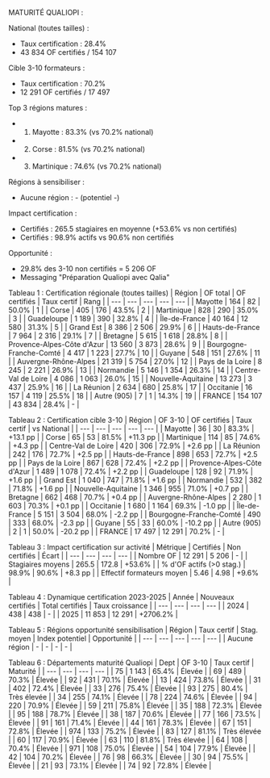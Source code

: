 MATURITÉ QUALIOPI :

National (toutes tailles) :
- Taux certification : 28.4%
- 43 834 OF certifiés / 154 107

Cible 3-10 formateurs :
- Taux certification : 70.2%
- 12 291 OF certifiés / 17 497

Top 3 régions matures :
- 1. Mayotte : 83.3% (vs 70.2% national)
- 2. Corse : 81.5% (vs 70.2% national)
- 3. Martinique : 74.6% (vs 70.2% national)

Régions à sensibiliser :
- Aucune région : - (potentiel -)

Impact certification :
- Certifiés : 265.5 stagiaires en moyenne (+53.6% vs non certifiés)
- Certifiés : 98.9% actifs vs 90.6% non certifiés

Opportunité :
- 29.8% des 3-10 non certifiés = 5 206 OF
- Messaging "Préparation Qualiopi avec Qalia"

Tableau 1 : Certification régionale (toutes tailles)
| Région | OF total | OF certifiés | Taux certif | Rang |
| --- | --- | --- | --- | --- |
| Mayotte | 164 | 82 | 50.0% | 1 |
| Corse | 405 | 176 | 43.5% | 2 |
| Martinique | 828 | 290 | 35.0% | 3 |
| Guadeloupe | 1 189 | 390 | 32.8% | 4 |
| Île-de-France | 40 164 | 12 580 | 31.3% | 5 |
| Grand Est | 8 386 | 2 506 | 29.9% | 6 |
| Hauts-de-France | 7 964 | 2 316 | 29.1% | 7 |
| Bretagne | 5 615 | 1 618 | 28.8% | 8 |
| Provence-Alpes-Côte d'Azur | 13 560 | 3 873 | 28.6% | 9 |
| Bourgogne-Franche-Comté | 4 417 | 1 223 | 27.7% | 10 |
| Guyane | 548 | 151 | 27.6% | 11 |
| Auvergne-Rhône-Alpes | 21 319 | 5 754 | 27.0% | 12 |
| Pays de la Loire | 8 245 | 2 221 | 26.9% | 13 |
| Normandie | 5 146 | 1 354 | 26.3% | 14 |
| Centre-Val de Loire | 4 086 | 1 063 | 26.0% | 15 |
| Nouvelle-Aquitaine | 13 273 | 3 437 | 25.9% | 16 |
| La Réunion | 2 634 | 680 | 25.8% | 17 |
| Occitanie | 16 157 | 4 119 | 25.5% | 18 |
| Autre (905) | 7 | 1 | 14.3% | 19 |
| FRANCE | 154 107 | 43 834 | 28.4% | - |

Tableau 2 : Certification cible 3-10
| Région | OF 3-10 | OF certifiés | Taux certif | vs National |
| --- | --- | --- | --- | --- |
| Mayotte | 36 | 30 | 83.3% | +13.1 pp |
| Corse | 65 | 53 | 81.5% | +11.3 pp |
| Martinique | 114 | 85 | 74.6% | +4.3 pp |
| Centre-Val de Loire | 420 | 306 | 72.9% | +2.6 pp |
| La Réunion | 242 | 176 | 72.7% | +2.5 pp |
| Hauts-de-France | 898 | 653 | 72.7% | +2.5 pp |
| Pays de la Loire | 867 | 628 | 72.4% | +2.2 pp |
| Provence-Alpes-Côte d'Azur | 1 489 | 1 078 | 72.4% | +2.2 pp |
| Guadeloupe | 128 | 92 | 71.9% | +1.6 pp |
| Grand Est | 1 040 | 747 | 71.8% | +1.6 pp |
| Normandie | 532 | 382 | 71.8% | +1.6 pp |
| Nouvelle-Aquitaine | 1 346 | 955 | 71.0% | +0.7 pp |
| Bretagne | 662 | 468 | 70.7% | +0.4 pp |
| Auvergne-Rhône-Alpes | 2 280 | 1 603 | 70.3% | +0.1 pp |
| Occitanie | 1 680 | 1 164 | 69.3% | -1.0 pp |
| Île-de-France | 5 151 | 3 504 | 68.0% | -2.2 pp |
| Bourgogne-Franche-Comté | 490 | 333 | 68.0% | -2.3 pp |
| Guyane | 55 | 33 | 60.0% | -10.2 pp |
| Autre (905) | 2 | 1 | 50.0% | -20.2 pp |
| FRANCE | 17 497 | 12 291 | 70.2% | - |

Tableau 3 : Impact certification sur activité
| Métrique | Certifiés | Non certifiés | Écart |
| --- | --- | --- | --- |
| Nombre OF | 12 291 | 5 206 | - |
| Stagiaires moyens | 265.5 | 172.8 | +53.6% |
| % d'OF actifs (>0 stag.) | 98.9% | 90.6% | +8.3 pp |
| Effectif formateurs moyen | 5.46 | 4.98 | +9.6% |

Tableau 4 : Dynamique certification 2023-2025
| Année | Nouveaux certifiés | Total certifiés | Taux croissance |
| --- | --- | --- | --- |
| 2024 | 438 | 438 | - |
| 2025 | 11 853 | 12 291 | +2706.2% |

Tableau 5 : Régions opportunité sensibilisation
| Région | Taux certif | Stag. moyen | Index potentiel | Opportunité |
| --- | --- | --- | --- | --- |
| Aucune région | - | - | - | - |

Tableau 6 : Départements maturité Qualiopi
| Dept | OF 3-10 | Taux certif | Maturité |
| --- | --- | --- | --- |
| 75 | 1 143 | 65.4% | Élevée |
| 69 | 489 | 70.3% | Élevée |
| 92 | 431 | 70.1% | Élevée |
| 13 | 424 | 73.8% | Élevée |
| 31 | 402 | 72.4% | Élevée |
| 33 | 276 | 75.4% | Élevée |
| 93 | 275 | 80.4% | Très élevée |
| 34 | 255 | 74.1% | Élevée |
| 78 | 224 | 74.6% | Élevée |
| 94 | 220 | 70.9% | Élevée |
| 59 | 211 | 75.8% | Élevée |
| 35 | 188 | 72.3% | Élevée |
| 95 | 188 | 78.7% | Élevée |
| 38 | 187 | 70.6% | Élevée |
| 77 | 166 | 73.5% | Élevée |
| 91 | 161 | 71.4% | Élevée |
| 44 | 161 | 78.3% | Élevée |
| 67 | 151 | 72.8% | Élevée |
| 974 | 133 | 75.2% | Élevée |
| 83 | 127 | 81.1% | Très élevée |
| 60 | 117 | 70.9% | Élevée |
| 63 | 110 | 81.8% | Très élevée |
| 64 | 108 | 70.4% | Élevée |
| 971 | 108 | 75.0% | Élevée |
| 54 | 104 | 77.9% | Élevée |
| 42 | 104 | 70.2% | Élevée |
| 76 | 98 | 66.3% | Élevée |
| 30 | 94 | 75.5% | Élevée |
| 21 | 93 | 73.1% | Élevée |
| 74 | 92 | 72.8% | Élevée |
